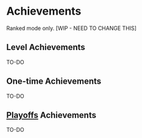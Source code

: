 # Achievements
Ranked mode only. [WIP - NEED TO CHANGE THIS]

## Level Achievements
TO-DO

## One-time Achievements
TO-DO

## [Playoffs](/playoffs/bracket) Achievements
TO-DO